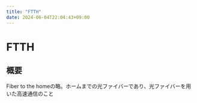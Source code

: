 ```yaml
---
title: "FTTH"
date: 2024-06-04T22:04:43+09:00
---
```


# FTTH

## 概要

Fiber to the homeの略。ホームまでの光ファイバーであり、光ファイバーを用いた高速通信のこと